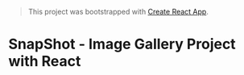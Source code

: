 > This project was bootstrapped with [Create React App](https://github.com/facebook/create-react-app).

# SnapShot - Image Gallery Project with React
